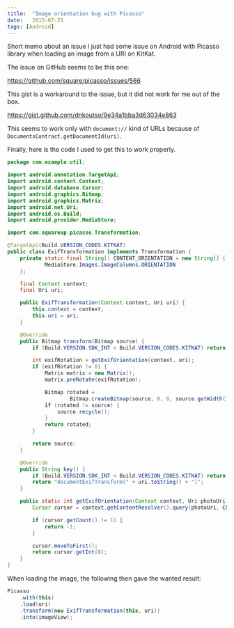 ```yaml
---
title:  "Image orientation bug with Picasso"
date:   2015-07-25
tags: [Android]
---
```


Short memo about an issue I just had some issue on Android with Picasso library when loading an image from a URI on KitKat.

The issue on GitHub seems to be this one:

https://github.com/square/picasso/issues/566

This gist is a workaround to the issue, but it did not work for me out of the box.

https://gist.github.com/dnkoutso/9e34a1bba3d63034e863

This seems to work only with `document://` kind of URLs because of `DocumentsContract.getDocumentId(uri)`.

Finally, here is the code I used to get this to work properly.

```java
package com.example.util;

import android.annotation.TargetApi;
import android.content.Context;
import android.database.Cursor;
import android.graphics.Bitmap;
import android.graphics.Matrix;
import android.net.Uri;
import android.os.Build;
import android.provider.MediaStore;

import com.squareup.picasso.Transformation;

@TargetApi(Build.VERSION_CODES.KITKAT)
public class ExifTransformation implements Transformation {
    private static final String[] CONTENT_ORIENTATION = new String[] {
            MediaStore.Images.ImageColumns.ORIENTATION
    };

    final Context context;
    final Uri uri;

    public ExifTransformation(Context context, Uri uri) {
        this.context = context;
        this.uri = uri;
    }

    @Override
    public Bitmap transform(Bitmap source) {
        if (Build.VERSION.SDK_INT < Build.VERSION_CODES.KITKAT) return source;

        int exifRotation = getExifOrientation(context, uri);
        if (exifRotation != 0) {
            Matrix matrix = new Matrix();
            matrix.preRotate(exifRotation);

            Bitmap rotated =
                    Bitmap.createBitmap(source, 0, 0, source.getWidth(), source.getHeight(), matrix, true);
            if (rotated != source) {
                source.recycle();
            }
            return rotated;
        }

        return source;
    }

    @Override
    public String key() {
        if (Build.VERSION.SDK_INT < Build.VERSION_CODES.KITKAT) return "documentTransform()";
        return "documentExifTransform(" + uri.toString() + ")";
    }

    public static int getExifOrientation(Context context, Uri photoUri) {
        Cursor cursor = context.getContentResolver().query(photoUri, CONTENT_ORIENTATION, null, null, null);

        if (cursor.getCount() != 1) {
            return -1;
        }

        cursor.moveToFirst();
        return cursor.getInt(0);
    }
}
```

When loading the image, the following then gave the wanted result:

```java
Picasso
    .with(this)
    .load(uri)
    .transform(new ExifTransformation(this, uri))
    .into(imageView);
```
